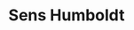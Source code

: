 ---
order: 13
thumbnail: /images/architects-and-developers/portfolio/sens-humboldt/thumbnail.jpg
title: Sens Humboldt
credit: ATV
slides:
  - image: /images/architects-and-developers/portfolio/sens-humboldt/slide-1.jpg
    proportion: vertical
  - image: /images/architects-and-developers/portfolio/sens-humboldt/slide-2.jpg
    proportion: vertical
  - image: /images/architects-and-developers/portfolio/sens-humboldt/slide-3.jpg
    proportion: video
---